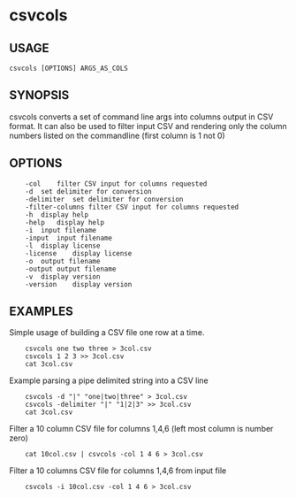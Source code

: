 
# csvcols

## USAGE

    csvcols [OPTIONS] ARGS_AS_COLS

## SYNOPSIS

csvcols converts a set of command line args into columns output in CSV format.
It can also be used to filter input CSV and rendering only the column numbers
listed on the commandline (first column is 1 not 0)

## OPTIONS

```
	-col	filter CSV input for columns requested
	-d	set delimiter for conversion
	-delimiter	set delimiter for conversion
	-filter-columns	filter CSV input for columns requested
	-h	display help
	-help	display help
	-i	input filename
	-input	input filename
	-l	display license
	-license	display license
	-o	output filename
	-output	output filename
	-v	display version
	-version	display version
```

## EXAMPLES

Simple usage of building a CSV file one row at a time.

```shell
    csvcols one two three > 3col.csv
    csvcols 1 2 3 >> 3col.csv
    cat 3col.csv
```

Example parsing a pipe delimited string into a CSV line

```shell
    csvcols -d "|" "one|two|three" > 3col.csv
    csvcols -delimiter "|" "1|2|3" >> 3col.csv
    cat 3col.csv
```

Filter a 10 column CSV file for columns 1,4,6 (left most column is number zero)

```shell
    cat 10col.csv | csvcols -col 1 4 6 > 3col.csv
```

Filter a 10 columns CSV file for columns 1,4,6 from input file

```shell
    csvcols -i 10col.csv -col 1 4 6 > 3col.csv
```


